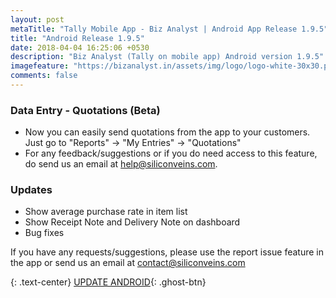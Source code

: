 ```yaml
---
layout: post
metaTitle: "Tally Mobile App - Biz Analyst | Android App Release 1.9.5"
title: "Android Release 1.9.5"
date: 2018-04-04 16:25:06 +0530
description: "Biz Analyst (Tally on mobile app) Android version 1.9.5"
imagefeature: "https://bizanalyst.in/assets/img/logo/logo-white-30x30.png"
comments: false
---
```


### Data Entry - Quotations (Beta)
- Now you can easily send quotations from the app to your customers. Just go to "Reports" -> "My Entries" -> "Quotations"
- For any feedback/suggestions or if you do need access to this feature, do send us an email at help@siliconveins.com.


### Updates
- Show average purchase rate in item list
- Show Receipt Note and Delivery Note on dashboard
- Bug fixes


If you have any requests/suggestions, please use the report issue feature in the app or send us an email at contact@siliconveins.com


{: .text-center}
[UPDATE ANDROID](https://play.google.com/store/apps/details?id=in.bizanalyst){: .ghost-btn}

